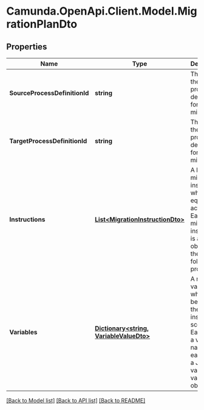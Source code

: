 # Camunda.OpenApi.Client.Model.MigrationPlanDto

## Properties

Name | Type | Description | Notes
------------ | ------------- | ------------- | -------------
**SourceProcessDefinitionId** | **string** | The id of the source process definition for the migration. | [optional] 
**TargetProcessDefinitionId** | **string** | The id of the target process definition for the migration. | [optional] 
**Instructions** | [**List&lt;MigrationInstructionDto&gt;**](MigrationInstructionDto.md) | A list of migration instructions which map equal activities. Each migration instruction is a JSON object with the following properties: | [optional] 
**Variables** | [**Dictionary&lt;string, VariableValueDto&gt;**](VariableValueDto.md) | A map of variables which will be set into the process instances&#39; scope. Each key is a variable name and each value a JSON variable value object. | [optional] 

[[Back to Model list]](../README.md#documentation-for-models) [[Back to API list]](../README.md#documentation-for-api-endpoints) [[Back to README]](../README.md)

